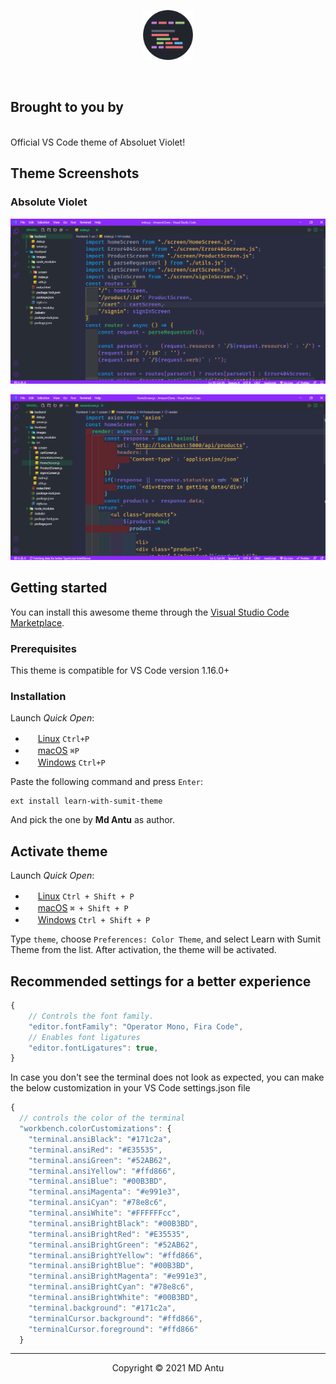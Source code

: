 <p align="center"><img width="80px" src="images/logo.png"></p>
<p><br></p>

## Brought to you by
</br>
Official VS Code theme of Absoluet Violet!<br></p>

## Theme Screenshots

### Absolute Violet

<p align="center"><img width="800px" src="images/review_1.png"></p>
<p align="center"><img width="800px" src="images/review_2.png"></p>


## Getting started

You can install this awesome theme through the [Visual Studio Code Marketplace](https://marketplace.visualstudio.com/items?itemName=mdantu.absolute-violet-theme).

### Prerequisites

This theme is compatible for VS Code version 1.16.0+

### Installation

Launch _Quick Open_:

- <img src="https://www.kernel.org/theme/images/logos/favicon.png" width=16 height=16/> <a href="https://code.visualstudio.com/shortcuts/keyboard-shortcuts-linux.pdf">Linux</a> `Ctrl+P`
- <img src="https://developer.apple.com/favicon.ico" width=16 height=16/> <a href="https://code.visualstudio.com/shortcuts/keyboard-shortcuts-macos.pdf">macOS</a> `⌘P`
- <img src="https://www.microsoft.com/favicon.ico" width=16 height=16/> <a href="https://code.visualstudio.com/shortcuts/keyboard-shortcuts-windows.pdf">Windows</a> `Ctrl+P`

Paste the following command and press `Enter`:

```shell
ext install learn-with-sumit-theme
```

And pick the one by **Md Antu** as author.

## Activate theme

Launch _Quick Open_:

- <img src="https://www.kernel.org/theme/images/logos/favicon.png" width=16 height=16/> <a href="https://code.visualstudio.com/shortcuts/keyboard-shortcuts-linux.pdf">Linux</a> `Ctrl + Shift + P`
- <img src="https://developer.apple.com/favicon.ico" width=16 height=16/> <a href="https://code.visualstudio.com/shortcuts/keyboard-shortcuts-macos.pdf">macOS</a> `⌘ + Shift + P`
- <img src="https://www.microsoft.com/favicon.ico" width=16 height=16/> <a href="https://code.visualstudio.com/shortcuts/keyboard-shortcuts-windows.pdf">Windows</a> `Ctrl + Shift + P`

Type `theme`, choose `Preferences: Color Theme`, and select Learn with Sumit Theme from the list. After activation, the theme will be activated.

## Recommended settings for a better experience

```js
{
    // Controls the font family.
    "editor.fontFamily": "Operator Mono, Fira Code",
    // Enables font ligatures
    "editor.fontLigatures": true,
}
```

In case you don't see the terminal does not look as expected, you can make the below customization in your VS Code settings.json file

```js
{
  // controls the color of the terminal
  "workbench.colorCustomizations": {
    "terminal.ansiBlack": "#171c2a",
    "terminal.ansiRed": "#E35535",
    "terminal.ansiGreen": "#52AB62",
    "terminal.ansiYellow": "#ffd866",
    "terminal.ansiBlue": "#00B3BD",
    "terminal.ansiMagenta": "#e991e3",
    "terminal.ansiCyan": "#78e8c6",
    "terminal.ansiWhite": "#FFFFFFcc",
    "terminal.ansiBrightBlack": "#00B3BD",
    "terminal.ansiBrightRed": "#E35535",
    "terminal.ansiBrightGreen": "#52AB62",
    "terminal.ansiBrightYellow": "#ffd866",
    "terminal.ansiBrightBlue": "#00B3BD",
    "terminal.ansiBrightMagenta": "#e991e3",
    "terminal.ansiBrightCyan": "#78e8c6",
    "terminal.ansiBrightWhite": "#00B3BD",
    "terminal.background": "#171c2a",
    "terminalCursor.background": "#ffd866",
    "terminalCursor.foreground": "#ffd866"
  }
```

---

<p align="center">Copyright &copy; 2021 MD Antu</p>
